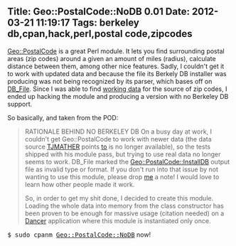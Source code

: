 Title: Geo::PostalCode::NoDB 0.01
Date: 2012-03-21 11:19:17
Tags: berkeley db,cpan,hack,perl,postal code,zipcodes
---
<a href="https://metacpan.org/module/Geo::PostalCode">Geo::PostalCode</a> is a great Perl module. It lets you find surrounding postal areas (zip codes) around a given an amount of miles (radius), calculate distance between them, among other nice features. Sadly, I couldn't get it to work with updated data and because the file its Berkely DB installer was producing was not being recognized by its parser, which bases off on <a href="http://perldoc.perl.org/DB_File.html">DB_File</a>. Since I was able to find <a href="http://damog.net/files/misc/zipcodes-csv-10-Aug-2004.zip">working data</a> for the source of zip codes, I ended up hacking the module and producing a version with no Berkeley DB support.

So basically, and taken from the POD:
<blockquote>RATIONALE BEHIND NO BERKELEY DB
On a busy day at work, I couldn't get Geo::PostalCode to work with newer data (the data source <a href="http://search.cpan.org/~tjmather/">TJMATHER</a> points <a href="http://cpansearch.perl.org/src/TJMATHER/Geo-PostalCode-0.07/INSTALL">to</a> is no longer available), so the tests shipped with his module pass, but trying to use real data no longer seems to work. DB_File marked the <a href="http://search.cpan.org/~tjmather/Geo-PostalCode-0.07/lib/Geo/PostalCode/InstallDB.pm">Geo::PostalCode::InstallDB</a> output file as invalid type or format. If you don't run into that issue by not wanting to use this module, please drop <a href="http://damog.net/">me</a> a note! I would love to learn how other people made it work.

So, in order to get my shit done, I decided to create this module. Loading the whole data into memory from the class constructor has been proven to be enough for massive usage (citation needed) on a <a href="http://perldancer.org">Dancer</a> application where this module is instantiated only once.</blockquote>
<tt>$ sudo cpanm <a href="https://metacpan.org/module/DAMOG/Geo-PostalCode-NoDB-0.01/lib/Geo/PostalCode/NoDB.pm">Geo::PostalCode::NoDB</a></tt> now!